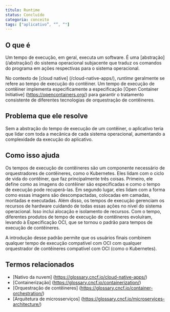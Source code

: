 ```yaml
---
título: Runtime
status: Concluído
categoria: conceito
tags: ["aplicativo”, “”, “"]
---
```


## O que é

Um tempo de execução, em geral, executa um software.
É uma [abstração] (/abstração/) do sistema operacional subjacente que traduz os comandos do programa em ações respectivas para o sistema operacional. 

No contexto de [cloud native] (/cloud-native-apps/), _runtime_ geralmente se refere ao tempo de execução do contêiner. 
Um tempo de execução de contêiner implementa especificamente a especificação [Open Container Initiative] (https://opencontainers.org/) para garantir o tratamento consistente de diferentes tecnologias de orquestração de contêineres. 

## Problema que ele resolve

Sem a abstração do tempo de execução de um contêiner, o aplicativo teria que lidar com toda a mecânica de cada sistema operacional, aumentando a complexidade da execução do aplicativo. 

## Como isso ajuda
Os tempos de execução de contêineres são um componente necessário de orquestradores de contêineres, como o Kubernetes. 
Eles lidam com o ciclo de vida do contêiner, que faz principalmente três coisas.
Primeiro, ele define como as imagens do contêiner são especificadas e como o tempo de execução pode recuperá-las. 
Em segundo lugar, eles lidam com a forma como essas imagens são descompactadas, colocadas em camadas, montadas e executadas.
Além disso, os tempos de execução gerenciam os recursos de hardware cuidando de todas essas ações no nível do sistema operacional. 
Isso inclui alocação e isolamento de recursos. 
Com o tempo, diferentes produtos de tempo de execução de contêineres evoluíram, levando à Especificação OCI, 
que se tornou o padrão para tempos de execução de contêineres. 

A introdução desse padrão permite que os usuários finais combinem qualquer tempo de execução compatível com OCI com qualquer orquestrador de contêineres compatível com OCI (como o Kubernetes). 

## Termos relacionados

- [Nativo da nuvem] (https://glossary.cncf.io/cloud-native-apps/)
- [Containerização] (https://glossary.cncf.io/containerization/)
- [Orquestração de contêineres] (https://glossary.cncf.io/container-orchestration/)
- [Arquitetura de microsserviços] (https://glossary.cncf.io/microservices-architecture/)
